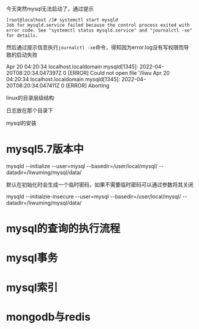 
今天突然mysql无法启动了，通过提示
```mysql
[root@localhost /]# systemctl start mysqld
Job for mysqld.service failed because the control process exited with error code. See "systemctl status mysqld.service" and "journalctl -xe" for details.
```

然后通过提示信息执行`journalctl -xe`命令，得知因为error.log没有写权限而导致的启动失败

Apr 20 04:20:34 localhost.localdomain mysqld[1345]: 2022-04-20T08:20:34.047397Z 0 [ERROR] Could not open file '/liwu
Apr 20 04:20:34 localhost.localdomain mysqld[1345]: 2022-04-20T08:20:34.047411Z 0 [ERROR] Aborting




linux的目录层级结构




日志放在那个目录下



mysql的安装
# mysql5.7版本中
mysqld --initialize --user=mysql --basedir=/user/local/mysql/ --datadir=/liwuming/mysql/data/

默认在初始化时会生成一个临时密码，如果不需要临时密码可以通过参数将其关闭


mysqld --initialzie-insecure --user=mysql --basedir=/user/local/mysql/ --datadir=/liwuming/mysql/data/

# mysql的查询的执行流程





# mysql事务




# mysql索引


 

# mongodb与redis










